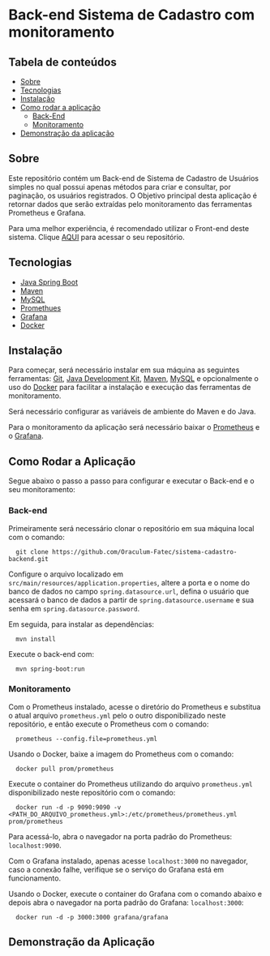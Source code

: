 #  Back-end Sistema de Cadastro com monitoramento


## Tabela de conteúdos
   * [Sobre](#sobre)
   * [Tecnologias](#tecnologias)
   * [Instalação](#instalação)
   * [Como rodar a aplicação](#como-rodar-a-aplicação)
      * [Back-End](#back-end)
      * [Monitoramento](#monitoramento)
   * [Demonstração da aplicação](#demonstração-da-aplicação)

## Sobre
Este repositório contém um Back-end de Sistema de Cadastro de Usuários simples no qual possui apenas métodos para criar e consultar, por paginação, os usuários registrados. O Objetivo principal desta aplicação é retornar dados que serão extraídas pelo monitoramento das ferramentas Prometheus e Grafana.

Para uma melhor experiência, é recomendado utilizar o Front-end deste sistema. Clique [AQUI](https://github.com/Oraculum-Fatec/sistema-cadastro) para acessar o seu repositório.


## Tecnologias
- [Java Spring Boot](https://spring.io/projects/spring-boot)
- [Maven](https://maven.apache.org/)
- [MySQL](https://grafana.com/)
- [Promethues](https://prometheus.io/)
- [Grafana](https://grafana.com/)
- [Docker](https://www.docker.com/)


## Instalação
Para começar, será necessário instalar em sua máquina as seguintes ferramentas:
[Git](https://git-scm.com), [Java Development Kit](https://www.oracle.com/java/technologies/downloads/), [Maven](https://maven.apache.org/download.cgi), [MySQL](https://dev.mysql.com/downloads/) e opcionalmente o uso do [Docker](https://www.docker.com/) para facilitar a instalação e execução das ferramentas de monitoramento.

Será necessário configurar as variáveis de ambiente do Maven e do Java.

Para o monitoramento da aplicação será necessário baixar o [Prometheus](https://prometheus.io/download/) e o [Grafana](https://grafana.com/get/?plcmt=top-nav&cta=downloads&tab=self-managed).


## Como Rodar a Aplicação
Segue abaixo o passo a passo para configurar e executar o Back-end e o seu monitoramento:

### Back-end
Primeiramente será necessário clonar o repositório em sua máquina local com o comando:

      git clone https://github.com/Oraculum-Fatec/sistema-cadastro-backend.git

Configure o arquivo localizado em ```src/main/resources/application.properties```, altere a porta e o nome do banco de dados no campo ```spring.datasource.url```, defina o usuário que acessará o banco de dados a partir de ```spring.datasource.username``` e sua senha em ```spring.datasource.password```.

Em seguida, para instalar as dependências:

      mvn install
      
Execute o back-end com:
 
      mvn spring-boot:run


### Monitoramento
Com o Prometheus instalado, acesse o diretório do Prometheus e substitua o atual arquivo ```prometheus.yml``` pelo o outro disponibilizado neste repositório, e então execute o Prometheus com o comando:

      prometheus --config.file=prometheus.yml
 
Usando o Docker, baixe a imagem do Prometheus com o comando:

      docker pull prom/prometheus
      
Execute o container do Prometheus utilizando do arquivo ```prometheus.yml``` disponibilizado neste repositório com o comando:
  
      docker run -d -p 9090:9090 -v <PATH_DO_ARQUIVO_prometheus.yml>:/etc/prometheus/prometheus.yml prom/prometheus

Para acessá-lo, abra o navegador na porta padrão do Prometheus: ```localhost:9090```.

Com o Grafana instalado, apenas acesse ```localhost:3000``` no navegador, caso a conexão falhe, verifique se o serviço do Grafana está em funcionamento.

Usando o Docker, execute o container do Grafana com o comando abaixo e depois abra o navegador na porta padrão do Grafana: ```localhost:3000```:

      docker run -d -p 3000:3000 grafana/grafana


## Demonstração da Aplicação

